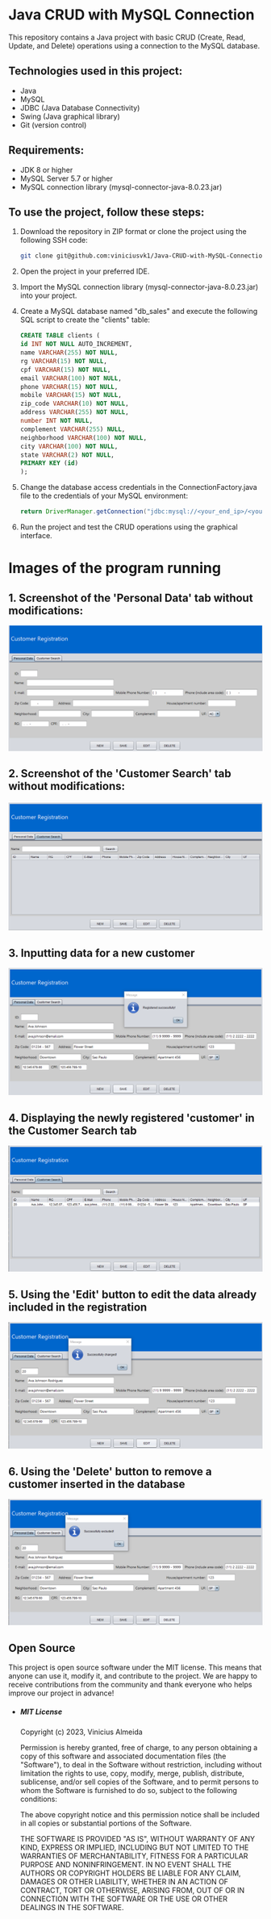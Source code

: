 <h1>Java CRUD with MySQL Connection</h1>

This repository contains a Java project with basic CRUD (Create, Read, Update, and Delete) operations using a connection to the MySQL database.

<b><h2> Technologies used in this project:</h2></b>

* Java
* MySQL
* JDBC (Java Database Connectivity)
* Swing (Java graphical library)
* Git (version control)

<b><h2>Requirements:</h2></b>

* JDK 8 or higher
* MySQL Server 5.7 or higher
* MySQL connection library (mysql-connector-java-8.0.23.jar)

<b><h2> To use the project, follow these steps: </h2></b>

1. Download the repository in ZIP format or clone the project using the following SSH code:

    ~~~bash
    git clone git@github.com:viniciusvk1/Java-CRUD-with-MySQL-Connection.git
    ~~~

2. Open the project in your preferred IDE.

3. Import the MySQL connection library (mysql-connector-java-8.0.23.jar) into your project.

4. Create a MySQL database named "db_sales" and execute the following SQL script to create the "clients" table:

    ~~~sql
    CREATE TABLE clients (
    id INT NOT NULL AUTO_INCREMENT,
    name VARCHAR(255) NOT NULL,
    rg VARCHAR(15) NOT NULL,
    cpf VARCHAR(15) NOT NULL,
    email VARCHAR(100) NOT NULL,
    phone VARCHAR(15) NOT NULL,
    mobile VARCHAR(15) NOT NULL,
    zip_code VARCHAR(10) NOT NULL,
    address VARCHAR(255) NOT NULL,
    number INT NOT NULL,
    complement VARCHAR(255) NULL,
    neighborhood VARCHAR(100) NOT NULL,
    city VARCHAR(100) NOT NULL,
    state VARCHAR(2) NOT NULL,
    PRIMARY KEY (id)
    );
    ~~~

5. Change the database access credentials in the ConnectionFactory.java file to the credentials of your MySQL environment:

    ~~~java
    return DriverManager.getConnection("jdbc:mysql://<your_end_ip>/<your_database>", "<your_user>", "<your_password>"); 
    ~~~

6. Run the project and test the CRUD operations using the graphical interface.


<b><h1>Images of the program running</h1></b>

<h2> 1. Screenshot of the 'Personal Data' tab without modifications:</h2>
    
![program without data input](images/1.png)

<h2> 2. Screenshot of the 'Customer Search' tab without modifications:</h2>

![program without data input](images/2.png)

<h2>3. Inputting data for a new customer</h2>

![Inputting data for a new customer](images/3.png)

<h2>4. Displaying the newly registered 'customer' in the Customer Search tab</h2>

![Displaying the newly registered](images/4.png)

<h2>5. Using the 'Edit' button to edit the data already included in the registration</h2>

![Using the 'Edit' button](images/5.png)

<h2>6. Using the 'Delete' button to remove a customer inserted in the database</h2>

![Using the 'Delete' button](images/6.png)


<b><h2>Open Source</h2></b>

This project is open source software under the MIT license. This means that anyone can use it, modify it, and contribute to the project. We are happy to receive contributions from the community and thank everyone who helps improve our project in advance!

* <h5> MIT License</h3>


    Copyright (c) 2023, Vinicius Almeida

    Permission is hereby granted, free of charge, to any person obtaining a copy of this software and associated documentation files (the "Software"), to deal in the Software without restriction, including without limitation the rights to use, copy, modify, merge, publish, distribute, sublicense, and/or sell copies of the Software, and to permit persons to whom the Software is furnished to do so, subject to the following conditions:

    The above copyright notice and this permission notice shall be included in all copies or substantial portions of the Software.

    THE SOFTWARE IS PROVIDED "AS IS", WITHOUT WARRANTY OF ANY KIND, EXPRESS OR IMPLIED, INCLUDING BUT NOT LIMITED TO THE WARRANTIES OF MERCHANTABILITY, FITNESS FOR A PARTICULAR PURPOSE AND NONINFRINGEMENT. IN NO EVENT SHALL THE AUTHORS OR COPYRIGHT HOLDERS BE LIABLE FOR ANY CLAIM, DAMAGES OR OTHER LIABILITY, WHETHER IN AN ACTION OF CONTRACT, TORT OR OTHERWISE, ARISING FROM, OUT OF OR IN CONNECTION WITH THE SOFTWARE OR THE USE OR OTHER DEALINGS IN THE SOFTWARE.

